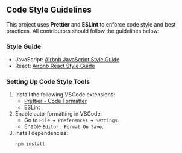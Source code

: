 ## Code Style Guidelines
This project uses **Prettier** and **ESLint** to enforce code style and best practices. All contributors should follow the guidelines below:
### Style Guide
- JavaScript: [Airbnb JavaScript Style Guide](https://airbnb.io/javascript/)
- React: [Airbnb React Style Guide](https://airbnb.io/javascript/react/)
### Setting Up Code Style Tools
1. Install the following VSCode extensions:
   - [Prettier - Code Formatter](https://marketplace.visualstudio.com/items?itemName=esbenp.prettier-vscode)
   - [ESLint](https://marketplace.visualstudio.com/items?itemName=dbaeumer.vscode-eslint)
2. Enable auto-formatting in VSCode:
   - Go to `File → Preferences → Settings`.
   - Enable `Editor: Format On Save`.
3. Install dependencies:
   ```bash
   npm install
